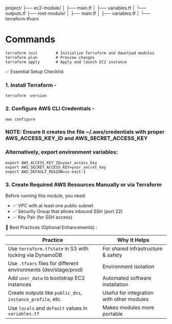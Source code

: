 project/
├── ec2-module/
│   ├── main.tf
│   ├── variables.tf
│   └── outputs.tf
├── root-module/
│   ├── main.tf
│   ├── variables.tf
│   └── terraform.tfvars

# Commands
	terraform init        # Initialize Terraform and download modules
	terraform plan        # Preview changes
	terraform apply       # Apply and launch EC2 instance

✅ Essential Setup Checklist

### 1. Install Terraform -
	terraform -version

### 2. Configure AWS CLI Credentials - 
	aws configure
### NOTE: Ensure it creates the file ~/.aws/credentials with proper AWS_ACCESS_KEY_ID and AWS_SECRET_ACCESS_KEY
###  Alternatively, export environment variables:
	export AWS_ACCESS_KEY_ID=your_access_key
	export AWS_SECRET_ACCESS_KEY=your_secret_key
	export AWS_DEFAULT_REGION=us-east-1

### 3. Create Required AWS Resources Manually or via Terraform
   Before running this module, you need:

- ✅ VPC with at least one public subnet
- ✅ Security Group that allows inbound SSH (port 22)
- ✅ Key Pair (for SSH access)

🔐 Best Practices (Optional Enhancements) :

| Practice                                                        | Why It Helps                              |
| --------------------------------------------------------------- | ----------------------------------------- |
| Use `terraform.tfstate` in S3 with locking via DynamoDB         | For shared infrastructure & safety        |
| Use `.tfvars` files for different environments (dev/stage/prod) | Environment isolation                     |
| Add `user_data` to bootstrap EC2 instances                      | Automated software installation           |
| Create outputs like `public_dns`, `instance_profile`, etc.      | Useful for integration with other modules |
| Use `locals` and `default` values in `variables.tf`             | Makes modules more portable               |
